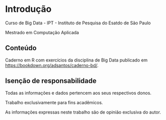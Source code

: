 # Introdução

Curso de Big Data - IPT - Instituto de Pesquisa do Esatdo de São Paulo 

Mestrado em Computação Aplicada


## Conteúdo

Caderno em R com exercícios da disciplina de Big Data publicado em https://bookdown.org/adsantos/caderno-bd/.


## Isenção de responsabilidade

Todas as informações e dados pertencem aos seus respectivos donos.

Trabalho exclusivamente para fins acadêmicos.

As informações expressas neste trabalho são de opinião exclusiva do autor.


